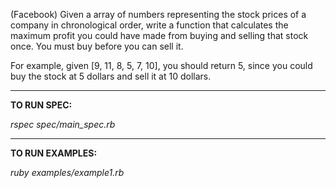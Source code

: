 (Facebook) Given a array of numbers representing the stock prices of a company in chronological order, write a function that calculates the maximum profit you could have made from buying and selling that stock once. You must buy before you can sell it.

For example, given [9, 11, 8, 5, 7, 10], you should return 5, since you could buy the stock at 5 dollars and sell it at 10 dollars.

----

**TO RUN SPEC:**

_rspec spec/main_spec.rb_

----

**TO RUN EXAMPLES:**

_ruby examples/example1.rb_